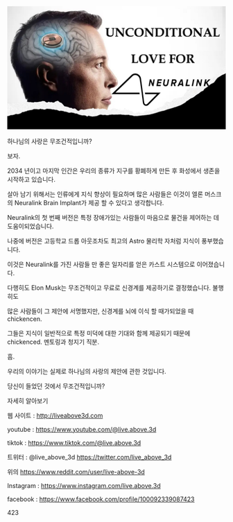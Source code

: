 ![Video cover image](../cover.jpeg "cover-photo")

하나님의 사랑은 무조건적입니까?

보자.

2034 년이고 마지막 인간은 우리의 종류가 지구를 황폐하게 만든 후 화성에서 생존을 시작하고 있습니다.

살아 남기 위해서는 인류에게 지식 향상이 필요하며 많은 사람들은 이것이 엘론 머스크의 Neuralink Brain Implant가 제공 할 수 있다고 생각합니다.

Neuralink의 첫 번째 버전은 특정 장애가있는 사람들이 마음으로 물건을 제어하는 ​​데 도움이되었습니다.

나중에 버전은 고등학교 드롭 아웃조차도 최고의 Astro 물리학 자처럼 지식이 풍부했습니다.

이것은 Neuralink를 가진 사람들 만 좋은 일자리를 얻은 카스트 시스템으로 이어졌습니다.

다행히도 Elon Musk는 무조건적이고 무료로 신경계를 제공하기로 결정했습니다. 불행히도

많은 사람들이 그 제안에 서명했지만, 신경계를 뇌에 이식 할 때가되었을 때 chickencen.

그들은 지식이 일반적으로 특정 미덕에 대한 기대와 함께 제공되기 때문에 chickenced. 멘토링과 청지기 직분.

흠.

우리의 이야기는 실제로 하나님의 사랑의 제안에 관한 것입니다.

당신이 들었던 것에서 무조건적입니까?

자세히 알아보기

웹 사이트 : http://liveabove3d.com

youtube : https://www.youtube.com/@live.above.3d

tiktok : https://www.tiktok.com/@live.above.3d

트위터 : @live_above_3d https://twitter.com/live_above_3d

위의 https://www.reddit.com/user/live-above-3d

Instagram : https://www.instagram.com/live.above.3d

facebook : https://www.facebook.com/profile/100092339087423

423